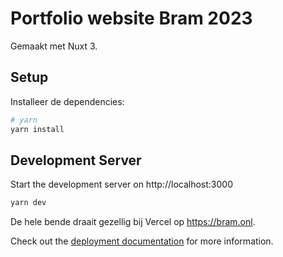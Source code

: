 # Portfolio website Bram 2023

Gemaakt met Nuxt 3.

## Setup

Installeer de dependencies:

```bash
# yarn
yarn install
```

## Development Server

Start the development server on http://localhost:3000

```bash
yarn dev
```

De hele bende draait gezellig bij Vercel op https://bram.onl.

Check out the [deployment documentation](https://nuxt.com/docs/getting-started/deployment) for more information.
